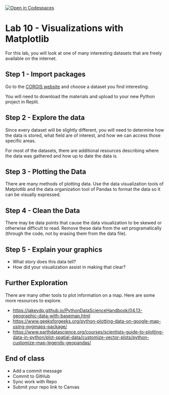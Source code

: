 [![Open in Codespaces](https://classroom.github.com/assets/launch-codespace-2972f46106e565e64193e422d61a12cf1da4916b45550586e14ef0a7c637dd04.svg)](https://classroom.github.com/open-in-codespaces?assignment_repo_id=19202895)
# Lab 10 - Visualizations with Matplotlib

For this lab, you will look at one of many interesting datasets that are freely available on the internet.

## Step 1 - Import packages
Go to the [CORGIS website](https://corgis-edu.github.io/corgis/python/) and choose a dataset you find interesting.

You will need to download the materials and upload to your new Python project in Replit.


## Step 2 - Explore the data
Since every dataset will be slightly different, you will need to determine how the data is stored, what field are of interest, and how we can access those specific areas.

For most of the datasets, there are additional resources describing where the data was gathered and how up to date the data is.

## Step 3 - Plotting the Data
There are many methods of plotting data. Use the data visualization tools of Matplotlib and the data organization tool of Pandas to format the data so it can be visually expressed.


## Step 4 - Clean the Data
There may be data points that cause the data visualization to be skewed or otherwise difficult to read. Remove these data from the set programatically (through the code, not by erasing them from the data file).

## Step 5 - Explain your graphics
- What story does this data tell?
- How did your visualization assist in making that clear?


## Further Exploration
There are many other tools to plot information on a map. Here are some more resources to explore.
- https://jakevdp.github.io/PythonDataScienceHandbook/04.13-geographic-data-with-basemap.html
- https://www.geeksforgeeks.org/python-plotting-data-on-google-map-using-pygmaps-package/
- https://www.earthdatascience.org/courses/scientists-guide-to-plotting-data-in-python/plot-spatial-data/customize-vector-plots/python-customize-map-legends-geopandas/


## End of class
- Add a commit message
- Commit to GitHub
- Sync work with Repo
- Submit your repo link to Canvas
